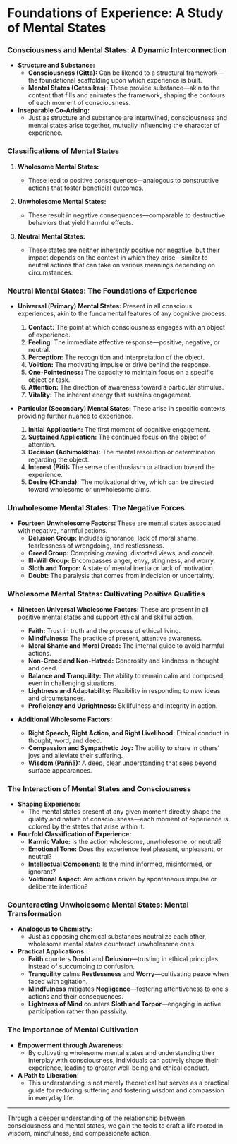 # Foundations of Experience: A Study of Mental States

### **Consciousness and Mental States: A Dynamic Interconnection**

- **Structure and Substance:**
  - **Consciousness (Citta):** Can be likened to a structural framework—the foundational scaffolding upon which experience is built.
  - **Mental States (Cetasikas):** These provide substance—akin to the content that fills and animates the framework, shaping the contours of each moment of consciousness.
- **Inseparable Co-Arising:**
  - Just as structure and substance are intertwined, consciousness and mental states arise together, mutually influencing the character of experience.

### **Classifications of Mental States**

1. **Wholesome Mental States:**
   - These lead to positive consequences—analogous to constructive actions that foster beneficial outcomes.

2. **Unwholesome Mental States:**
   - These result in negative consequences—comparable to destructive behaviors that yield harmful effects.

3. **Neutral Mental States:**
   - These states are neither inherently positive nor negative, but their impact depends on the context in which they arise—similar to neutral actions that can take on various meanings depending on circumstances.

### **Neutral Mental States: The Foundations of Experience**

- **Universal (Primary) Mental States:** Present in all conscious experiences, akin to the fundamental features of any cognitive process.
  1. **Contact:** The point at which consciousness engages with an object of experience.
  2. **Feeling:** The immediate affective response—positive, negative, or neutral.
  3. **Perception:** The recognition and interpretation of the object.
  4. **Volition:** The motivating impulse or drive behind the response.
  5. **One-Pointedness:** The capacity to maintain focus on a specific object or task.
  6. **Attention:** The direction of awareness toward a particular stimulus.
  7. **Vitality:** The inherent energy that sustains engagement.

- **Particular (Secondary) Mental States:** These arise in specific contexts, providing further nuance to experience.
  1. **Initial Application:** The first moment of cognitive engagement.
  2. **Sustained Application:** The continued focus on the object of attention.
  3. **Decision (Adhimokkha):** The mental resolution or determination regarding the object.
  4. **Interest (Pīti):** The sense of enthusiasm or attraction toward the experience.
  5. **Desire (Chanda):** The motivational drive, which can be directed toward wholesome or unwholesome aims.

### **Unwholesome Mental States: The Negative Forces**

- **Fourteen Unwholesome Factors:** These are mental states associated with negative, harmful actions.
  - **Delusion Group:** Includes ignorance, lack of moral shame, fearlessness of wrongdoing, and restlessness.
  - **Greed Group:** Comprising craving, distorted views, and conceit.
  - **Ill-Will Group:** Encompasses anger, envy, stinginess, and worry.
  - **Sloth and Torpor:** A state of mental inertia or lack of motivation.
  - **Doubt:** The paralysis that comes from indecision or uncertainty.

### **Wholesome Mental States: Cultivating Positive Qualities**

- **Nineteen Universal Wholesome Factors:** These are present in all positive mental states and support ethical and skillful action.
  - **Faith:** Trust in truth and the process of ethical living.
  - **Mindfulness:** The practice of present, attentive awareness.
  - **Moral Shame and Moral Dread:** The internal guide to avoid harmful actions.
  - **Non-Greed and Non-Hatred:** Generosity and kindness in thought and deed.
  - **Balance and Tranquility:** The ability to remain calm and composed, even in challenging situations.
  - **Lightness and Adaptability:** Flexibility in responding to new ideas and circumstances.
  - **Proficiency and Uprightness:** Skillfulness and integrity in action.

- **Additional Wholesome Factors:**
  - **Right Speech, Right Action, and Right Livelihood:** Ethical conduct in thought, word, and deed.
  - **Compassion and Sympathetic Joy:** The ability to share in others' joys and alleviate their suffering.
  - **Wisdom (Paññā):** A deep, clear understanding that sees beyond surface appearances.

### **The Interaction of Mental States and Consciousness**

- **Shaping Experience:**
  - The mental states present at any given moment directly shape the quality and nature of consciousness—each moment of experience is colored by the states that arise within it.
- **Fourfold Classification of Experience:**
  - **Karmic Value:** Is the action wholesome, unwholesome, or neutral?
  - **Emotional Tone:** Does the experience feel pleasant, unpleasant, or neutral?
  - **Intellectual Component:** Is the mind informed, misinformed, or ignorant?
  - **Volitional Aspect:** Are actions driven by spontaneous impulse or deliberate intention?

### **Counteracting Unwholesome Mental States: Mental Transformation**

- **Analogous to Chemistry:**
  - Just as opposing chemical substances neutralize each other, wholesome mental states counteract unwholesome ones.
- **Practical Applications:**
  - **Faith** counters **Doubt** and **Delusion**—trusting in ethical principles instead of succumbing to confusion.
  - **Tranquility** calms **Restlessness** and **Worry**—cultivating peace when faced with agitation.
  - **Mindfulness** mitigates **Negligence**—fostering attentiveness to one's actions and their consequences.
  - **Lightness of Mind** counters **Sloth and Torpor**—engaging in active participation rather than passivity.

### **The Importance of Mental Cultivation**

- **Empowerment through Awareness:**
  - By cultivating wholesome mental states and understanding their interplay with consciousness, individuals can actively shape their experience, leading to greater well-being and ethical conduct.
- **A Path to Liberation:**
  - This understanding is not merely theoretical but serves as a practical guide for reducing suffering and fostering wisdom and compassion in everyday life.

---

Through a deeper understanding of the relationship between consciousness and mental states, we gain the tools to craft a life rooted in wisdom, mindfulness, and compassionate action.
